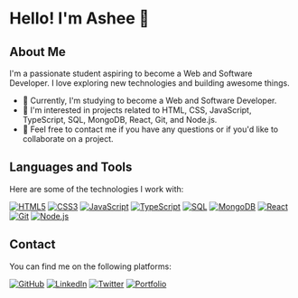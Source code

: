 # Hello! I'm Ashee 👋

## About Me
I'm a passionate student aspiring to become a Web and Software Developer. I love exploring new technologies and building awesome things.

- 🌱 Currently, I'm studying to become a Web and Software Developer.
- 💼 I'm interested in projects related to HTML, CSS, JavaScript, TypeScript, SQL, MongoDB, React, Git, and Node.js.
- 💬 Feel free to contact me if you have any questions or if you'd like to collaborate on a project.

## Languages and Tools
Here are some of the technologies I work with:

[![HTML5](https://img.shields.io/badge/-HTML5-orange?style=flat-square&logo=html5&logoColor=white)](https://github.com/AsheeOF)
[![CSS3](https://img.shields.io/badge/-CSS3-blue?style=flat-square&logo=css3&logoColor=white)](https://github.com/AsheeOF)
[![JavaScript](https://img.shields.io/badge/-JavaScript-yellow?style=flat-square&logo=javascript&logoColor=white)](https://github.com/AsheeOF)
[![TypeScript](https://img.shields.io/badge/-TypeScript-blueviolet?style=flat-square&logo=typescript&logoColor=white)](https://github.com/AsheeOF)
[![SQL](https://img.shields.io/badge/-SQL-blue?style=flat-square&logo=postgresql&logoColor=white)](https://github.com/AsheeOF)
[![MongoDB](https://img.shields.io/badge/-MongoDB-green?style=flat-square&logo=mongodb&logoColor=white)](https://github.com/AsheeOF)
[![React](https://img.shields.io/badge/-React-blue?style=flat-square&logo=react&logoColor=white)](https://github.com/AsheeOF)
[![Git](https://img.shields.io/badge/-Git-red?style=flat-square&logo=git&logoColor=white)](https://github.com/AsheeOF)
[![Node.js](https://img.shields.io/badge/-Node.js-darkgreen?style=flat-square&logo=node.js&logoColor=white)](https://github.com/AsheeOF)

## Contact
You can find me on the following platforms:

[![GitHub](https://img.shields.io/badge/-GitHub-black?style=flat-square&logo=github)](https://github.com/AsheeOF)
[![LinkedIn](https://img.shields.io/badge/-LinkedIn-blue?style=flat-square&logo=linkedin&logoColor=white&style=for-the-badge)](https://www.linkedin.com/in/alejandro-soriano-guzm%C3%A1n/)
[![Twitter](https://img.shields.io/badge/-Twitter-blue?style=flat-square&logo=twitter&logoColor=white)](https://twitter.com/Ashee_OF)
[![Portfolio](https://img.shields.io/badge/-Portfolio-black?style=flat-square)](https://alejandro-guzman-portafolio.netlify.app/)
